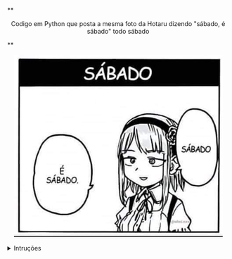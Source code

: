 **<p align="center">
Codigo em Python que posta a mesma foto da Hotaru dizendo "sábado, é sábado" todo sábado
</p>**



<p align="center">
  <img src="./image/sabado.jpg" alt="Descrição da Imagem">
</p>

<details>
<summary>Intruções</summary>
  
**m h dom mon dow**
  
m representa os minutos (0 a 59).  
h representa as horas (0 a 23).  
dom representa o dia do mês (1 a 31).  
mon representa o mês (1 a 12).  
dow representa o dia da semana (0 a 6, sendo 0 domingo).  


</details>


